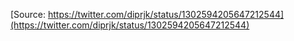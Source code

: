 [Source: https://twitter.com/diprjk/status/1302594205647212544](https://twitter.com/diprjk/status/1302594205647212544)